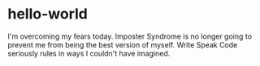 # hello-world
I'm overcoming my fears today.
Imposter Syndrome is no longer going to prevent me from being the best version of myself.
Write Speak Code seriously rules in ways I couldn't have imagined.
